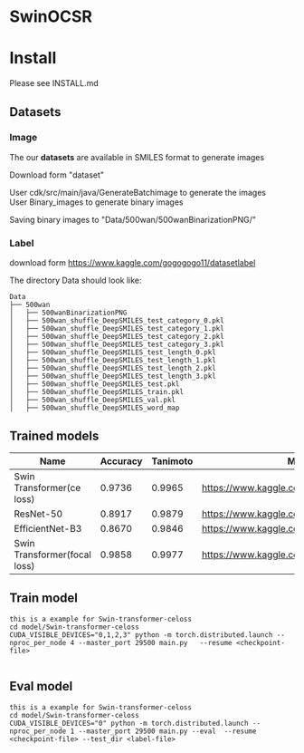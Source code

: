 # SwinOCSR



# Install

Please see INSTALL.md

## Datasets

### Image

The our **datasets** are available in SMILES format to generate images

Download form "dataset"

User cdk/src/main/java/GenerateBatchimage to generate the images  
User Binary_images to generate binary images  

Saving binary images to  "Data/500wan/500wanBinarizationPNG/"

### Label

download form https://www.kaggle.com/gogogogo11/datasetlabel

The directory Data should look like:

```
Data
├── 500wan
│   ├── 500wanBinarizationPNG
│   ├── 500wan_shuffle_DeepSMILES_test_category_0.pkl
│   ├── 500wan_shuffle_DeepSMILES_test_category_1.pkl
│   ├── 500wan_shuffle_DeepSMILES_test_category_2.pkl
│   ├── 500wan_shuffle_DeepSMILES_test_category_3.pkl
│   ├── 500wan_shuffle_DeepSMILES_test_length_0.pkl
│   ├── 500wan_shuffle_DeepSMILES_test_length_1.pkl
│   ├── 500wan_shuffle_DeepSMILES_test_length_2.pkl
│   ├── 500wan_shuffle_DeepSMILES_test_length_3.pkl
│   ├── 500wan_shuffle_DeepSMILES_test.pkl
│   ├── 500wan_shuffle_DeepSMILES_train.pkl
│   ├── 500wan_shuffle_DeepSMILES_val.pkl
│   ├── 500wan_shuffle_DeepSMILES_word_map
```

## Trained models

| Name                         | Accuracy | Tanimoto | Model                                    |
| ---------------------------- | -------- | -------- | ---------------------------------------- |
| Swin Transformer(ce loss)    | 0.9736   | 0.9965   | https://www.kaggle.com/gogogogo11/moedel |
| ResNet-50                    | 0.8917   | 0.9879   | https://www.kaggle.com/gogogogo11/moedel |
| EfficientNet-B3              | 0.8670   | 0.9846   | https://www.kaggle.com/gogogogo11/moedel |
| Swin Transformer(focal loss) | 0.9858   | 0.9977   | https://www.kaggle.com/gogogogo11/moedel |





## Train model

```
this is a example for Swin-transformer-celoss
cd model/Swin-transformer-celoss
CUDA_VISIBLE_DEVICES="0,1,2,3" python -m torch.distributed.launch --nproc_per_node 4 --master_port 29500 main.py   --resume <checkpoint-file> 


```



## Eval model

```
this is a example for Swin-transformer-celoss
cd model/Swin-transformer-celoss
CUDA_VISIBLE_DEVICES="0" python -m torch.distributed.launch --nproc_per_node 1 --master_port 29500 main.py --eval  --resume <checkpoint-file> --test_dir <label-file>


```
